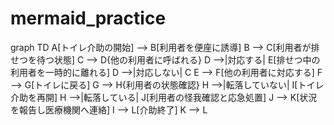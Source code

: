 # mermaid_practice

graph TD
  A[トイレ介助の開始] --> B[利用者を便座に誘導]
  B --> C[利用者が排せつを待つ状態]
  C --> D{他の利用者に呼ばれる}
  D -->|対応する| E[排せつ中の利用者を一時的に離れる]
  D -->|対応しない| C
  E --> F[他の利用者に対応する]
  F --> G[トイレに戻る]
  G --> H{利用者の状態確認}
  H -->|転落していない| I[トイレ介助を再開]
  H -->|転落している| J[利用者の怪我確認と応急処置]
  J --> K[状況を報告し医療機関へ連絡]
  I --> L[介助終了]
  K --> L

